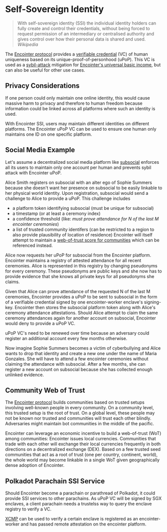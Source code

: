 # Self-Sovereign Identity

> With self-sovereign identity (SSI) the individual identity holders can fully create and control their credentials, without being forced to request permission of an intermediary or centralised authority and gives control over how their personal data is shared and used. *Wikipedia*

The [Encointer protocol](./protocol.md) provides a [verifiable credential](https://www.w3.org/TR/vc-data-model/#what-is-a-verifiable-credential) (VC) of human uniqueness based on its unique-proof-of-personhood (uPoP). This VC is used as a [sybil-attack](https://en.wikipedia.org/wiki/Sybil_attack) mitigation for [Encointer's universal basic income](./economics-ubi.md), but can also be useful for other use cases.

## Privacy Considerations

If one person could only maintain one online identity, this would cause massive harm to privacy and therefore to human freedom because information could be linked across all platforms where such an identity is used. 

With Encointer SSI, users may maintain different identities on different platforms. The Encointer uPoP VC can be used to ensure one human only maintains one ID on one specific platform.

## Social Media Example

Let's assume a decentralized social media platform like [subsocial](https://subsocial.network/) enforces all its users to maintain only one account per human and prevents sybil attack with Encointer uPoP.

Alice Smith registers on subsocial with an alter ego of Sophie Summers because she doesn't want her presence on subsocial to be easily linkable to her physical world identity. Upon registration, subsocial would send a challenge to Alice to provide a uPoP. This challenge includes 

  * a platform token identifying subsocial (must be unique for subsocial)
  * a timestamp (or at least a ceremony index)
  * a confidence threshold (like: *must prove attendance for N of the last M encointer ceremonies*)
  * a list of trusted community identifers (can be restricted to a region to also provide plausibility of location of residence) Encointer will itself attempt to maintain a [web-of-trust score for communities](#Community-Web-of-Trust) which can be referenced instead.

Alice now requests her uPoP for subsocial from the Encointer platform. Encointer maintains a registry of attested attendance for all recent ceremonies. Alice is represented in this registry by changing pseudonyms for every ceremony. These pseudonyms are public keys and she now has to provide evidence that she knows all private keys for all pseudonyms she claims. 

Given that Alice can prove attendance of the requested N of the last M ceremonies, Encointer provides a uPoP to be sent to subsocial in the form of a verifiable credential signed by one encointer-worker enclave's signing-key. Encointer then stores the subsocial platform token along with Alice's ceremony attendance attestations. Should Alice attempt to claim the same ceremony attendances again for another account on subsocial, Encointer would deny to provide a uPoP VC.

uPoP VC's need to be renewed over time because an adversary could register an additional account every few months otherwise.

Now imagine Sophie Summers becomes a victim of cyberbullying and Alice wants to drop that identity and create a new one under the name of Maria Gonzales. She will have to attend a few encointer ceremonies without claiming the attendance with subsocial. After a few months, she can register a new account on subsocial because she has collected enough unlinked evidence.

## Community Web of Trust

The [Encointer protocol](./protocol.md) builds communities based on trusted setups involving well-known people in every community. On a community level, this trusted setup is the root of trust. On a global level, these people may not be known nor trusted and communities will trust each other blindly. Adversaries might maintain bot communities in the middle of the pacific. 

Encointer can leverage an economic incentive to build a web-of-trust (WoT) among communities: Encointer issues local currencies. Communities that trade with each other will exchange their local currencies frequently in both directions on a decentralized exchange (DEX). Based on a few trusted seed communities that act as a root of trust (one per country, continent, world), the whole world may become linkable in a single WoT given geographically dense adoption of Encointer.

## Polkadot Parachain SSI Service

Should Encointer become a parachain or parathread of Polkadot, it could provide SSI services to other parachains. As uPoP VC will be signed by SGX enclaves, a client parachain needs a trustelss way to query the enclave registry to verify a VC.

[XCMP](https://wiki.polkadot.network/docs/en/learn-crosschain) can be used to verify a certain enclave is registered as an encointer-worker and has passed remote attestation on the encointer platform.

